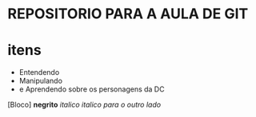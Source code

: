 # REPOSITORIO PARA A AULA DE GIT

# itens
* Entendendo
* Manipulando
* e Aprendendo sobre os personagens da DC

[Bloco]
**negrito**
_italico_
*italico para o outro lado*
